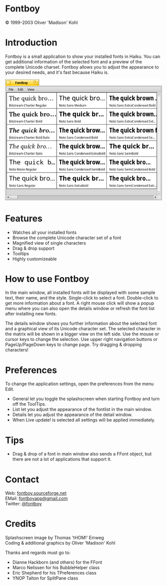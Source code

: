 Fontboy
=======

© 1999-2003 Oliver 'Madison' Kohl

Introduction
============
Fontboy is a small application to show your installed fonts in Haiku. You can get additional information of the selected font and a preview of the complete Unicode charset. Fontboy allows you to adjust the appearance to your desired needs, and it's fast because Haiku is.

![FontBoy screenshot](FontBoy.png "FontBoy")

Features
========
- Watches all your installed fonts
- Browse the complete Unicode character set of a font
- Magnified view of single characters
- Drag & drop support
- Tooltips
- Highly customizeable

How to use Fontboy
==================
In the main window, all installed fonts will be displayed with some sample text, their name, and the style. Single-click to select a font. Double-click to get more information about a font. A right mouse click will show a popup menu where you can also open the details window or refresh the font list after installing new fonts.

The details window shows you further information about the selected font and a graphical view of its Unicode character set. The selected character in the matrix will be shown in a bigger view on the left side. Use the mouse or cursor keys to change the selection. Use upper right navigation buttons or PageUp/PageDown keys to change page. Try dragging & dropping characters!

Preferences
===========
To change the application settings, open the preferences from the menu Edit.
- General let you toggle the splashscreen when starting Fontboy and turn off the ToolTips.  
- List let you adjust the appearance of the fontlist in the main window.  
- Details let you adjust the appearance of the detail window.  
- When Live update! is selected all settings will be applied immediately.

Tips
====
- Drag & drop of a font in main window also sends a FFont object, but there are not a lot of applications that support it.

Contact
=======
Web: [fontboy.sourceforge.net](http://fontboy.sourceforge.net)  
EMail: fontboyapp@gmail.com  
Twitter: [@fontboy](https://twitter.com/fontboy)

Credits
=======
Splashscreen image by Thomas 'tHOM!' Einweg  
Coding & additional graphics by Oliver 'Madison' Kohl

Thanks and regards must go to:
- Dianne Hackborn (and others) for the FFont
- Marco Nelissen for his BubbleHelper class
- Eric Shepherd for his TPreferences class
- YNOP Talton for SplitPane class
